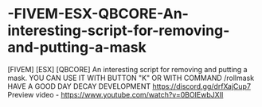 # -FIVEM-ESX-QBCORE-An-interesting-script-for-removing-and-putting-a-mask
[FIVEM] [ESX] [QBCORE] An interesting script for removing and putting a mask.
YOU CAN USE IT WITH BUTTON "K" OR WITH COMMAND /rollmask
HAVE A GOOD DAY
DECAY DEVELOPMENT
https://discord.gg/drfXajCup7
Preview video - https://www.youtube.com/watch?v=0BOIEwbJXII
